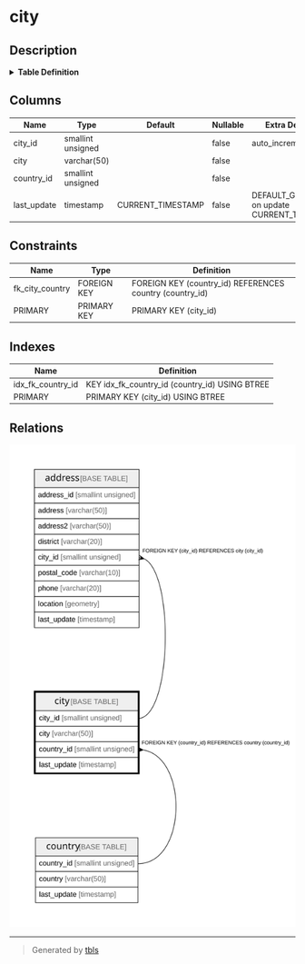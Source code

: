 # city

## Description

<details>
<summary><strong>Table Definition</strong></summary>

```sql
CREATE TABLE `city` (
  `city_id` smallint unsigned NOT NULL AUTO_INCREMENT,
  `city` varchar(50) NOT NULL,
  `country_id` smallint unsigned NOT NULL,
  `last_update` timestamp NOT NULL DEFAULT CURRENT_TIMESTAMP ON UPDATE CURRENT_TIMESTAMP,
  PRIMARY KEY (`city_id`),
  KEY `idx_fk_country_id` (`country_id`),
  CONSTRAINT `fk_city_country` FOREIGN KEY (`country_id`) REFERENCES `country` (`country_id`) ON DELETE RESTRICT ON UPDATE CASCADE
) ENGINE=InnoDB AUTO_INCREMENT=[Redacted by tbls] DEFAULT CHARSET=utf8mb4 COLLATE=utf8mb4_0900_ai_ci
```

</details>

## Columns

| Name | Type | Default | Nullable | Extra Definition | Children | Parents | Comment |
| ---- | ---- | ------- | -------- | ---------------- | -------- | ------- | ------- |
| city_id | smallint unsigned |  | false | auto_increment | [address](address.md) |  |  |
| city | varchar(50) |  | false |  |  |  |  |
| country_id | smallint unsigned |  | false |  |  | [country](country.md) |  |
| last_update | timestamp | CURRENT_TIMESTAMP | false | DEFAULT_GENERATED on update CURRENT_TIMESTAMP |  |  |  |

## Constraints

| Name | Type | Definition |
| ---- | ---- | ---------- |
| fk_city_country | FOREIGN KEY | FOREIGN KEY (country_id) REFERENCES country (country_id) |
| PRIMARY | PRIMARY KEY | PRIMARY KEY (city_id) |

## Indexes

| Name | Definition |
| ---- | ---------- |
| idx_fk_country_id | KEY idx_fk_country_id (country_id) USING BTREE |
| PRIMARY | PRIMARY KEY (city_id) USING BTREE |

## Relations

![er](city.svg)

---

> Generated by [tbls](https://github.com/k1LoW/tbls)
